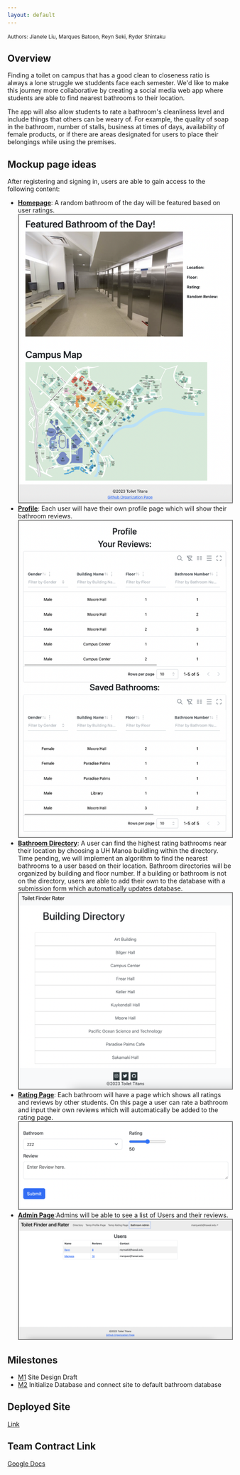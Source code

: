 ```yaml
---
layout: default
---
```


<small>
Authors:
Jianele Liu, Marques Batoon, Reyn Seki, Ryder Shintaku
</small>


## Overview 

Finding a toilet on campus that has a good clean to closeness ratio is always a lone struggle we studdents face each semester. We'd like to make this journey more collaborative by creating a social media web app where students are able to find nearest bathrooms to their location. 

The app will also allow students to rate a bathroom's cleanliness level and include things that others can be weary of. For example, the quality of soap in the bathroom, number of stalls, business at times of days, availability of female products, or if there are areas designated for users to place their belongings while using the premises.


## Mockup page ideas

After registering and signing in, users are able to gain access to the following content:
- **[Homepage](http://64.225.0.50/)**: A random bathroom of the day will be featured based on user ratings.
  <img src="/assets/img/homepage_2.png" style="border: 2px solid  gray;">
- **[Profile](http://64.225.0.50/profile)**: Each user will have their own profile page which will show their bathroom reviews.
  <img src="/assets/img/profile_2.png" style="border: 2px solid  gray;">
- **[Bathroom Directory](http://64.225.0.50/directory)**: A user can find the highest rating bathrooms near their location by choosing a UH Manoa buildling within the directory. Time pending, we will implement an algorithm to find the nearest bathrooms to a user based on their location. Bathroom directories will be organized by building and floor number. If a building or bathroom is not on the directory, users are able to add their own to the database with a submission form which automatically updates database.
  <img src="/assets/img/directory.png" style="border: 2px solid  gray;">
- **[Rating Page](http://64.225.0.50/rating)**: Each bathroom will have a page which shows all ratings and reviews by other students. On this page a user can rate a bathroom and input their own reviews which will automatically be added to the rating page.
  <img src="/assets/img/rating_2.png" style="border: 2px solid  gray;">
- **[Admin Page](http://64.225.0.50/admin)**:Admins will be able to see a list of Users and their reviews.
  <img src="/assets/img/admin_page.png" style="border: 2px solid  gray;">
  

## Milestones
- [M1](https://github.com/orgs/toilet-titans/projects/1) Site Design Draft
- [M2](https://github.com/orgs/toilet-titans/projects/2) Initialize Database and connect site to default bathroom database

## Deployed Site
[Link](http://64.225.0.50/)

## Team Contract Link
[Google Docs](https://docs.google.com/document/d/14pBRniZ6KHrZOEJFxB_emzIQQTUT-btge485rYyElhs)


<!--
### Small image

![Octocat](https://github.githubassets.com/images/icons/emoji/octocat.png)

### Large image

![Branching](https://guides.github.com/activities/hello-world/branching.png)
-->
